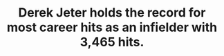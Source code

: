 ---
title:      
  - Derek Jeter holds the record for most career hits as an infielder with 3,465 hits.
secondary:
  - A player like Pete Rose (who has 4256) had his career split between the infield and outfield, and thus doesn't count. The next highest belongs to Honus Wagner with 3,420 hits.
reference:
---